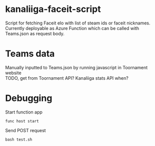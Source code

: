 # kanaliiga-faceit-script
Script for fetching Faceit elo with list of steam ids or faceit nicknames.  
Currently deployable as Azure Function which can be called with Teams.json as request body.

# Teams data
Manually inputted to Teams.json by running javascript in Toornament website  
TODO, get from Toornament API? Kanaliiga stats API when?

# Debugging

Start function app
```
func host start
```
Send POST request
```
bash test.sh
```
